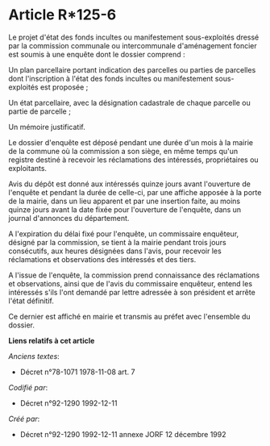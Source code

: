 # Article R*125-6

Le projet d'état des fonds incultes ou manifestement sous-exploités dressé par la commission communale ou intercommunale
d'aménagement foncier est soumis à une enquête dont le dossier comprend :

Un plan parcellaire portant indication des parcelles ou parties de parcelles dont l'inscription à l'état des fonds incultes
ou manifestement sous-exploités est proposée ;

Un état parcellaire, avec la désignation cadastrale de chaque parcelle ou partie de parcelle ;

Un mémoire justificatif.

Le dossier d'enquête est déposé pendant une durée d'un mois à la mairie de la commune où la commission a son siège, en même
temps qu'un registre destiné à recevoir les réclamations des intéressés, propriétaires ou exploitants.

Avis du dépôt est donné aux intéressés quinze jours avant l'ouverture de l'enquête et pendant la durée de celle-ci, par une
affiche apposée à la porte de la mairie, dans un lieu apparent et par une insertion faite, au moins quinze jours avant la
date fixée pour l'ouverture de l'enquête, dans un journal d'annonces du département.

A l'expiration du délai fixé pour l'enquête, un commissaire enquêteur, désigné par la commission, se tient à la mairie
pendant trois jours consécutifs, aux heures désignées dans l'avis, pour recevoir les réclamations et observations des
intéressés et des tiers.

A l'issue de l'enquête, la commission prend connaissance des réclamations et observations, ainsi que de l'avis du commissaire
enquêteur, entend les intéressés s'ils l'ont demandé par lettre adressée à son président et arrête l'état définitif.

Ce dernier est affiché en mairie et transmis au préfet avec l'ensemble du dossier.

**Liens relatifs à cet article**

_Anciens textes_:

  - Décret n°78-1071 1978-11-08 art. 7

_Codifié par_:

  - Décret n°92-1290 1992-12-11

_Créé par_:

  - Décret n°92-1290 1992-12-11 annexe JORF 12 décembre 1992

